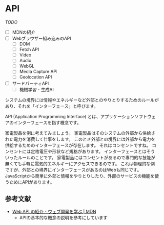 # API

_TODO_

- [ ] MDNの紹介
- [ ] Webブラウザー組み込みのAPI
  - [ ] DOM
  - [ ] Fetch API
  - [ ] Video
  - [ ] Audio
  - [ ] WebGL
  - [ ] Media Capture API
  - [ ] Geolocation API
- [ ] サードパーティAPI
  - [ ] 機械学習・生成AI

システムの境界には情報やエネルギーなど外部とのやりとりするためのルールがあり、それを「インターフェース」と呼びます。

API (Application Programming Interface) とは、アプリケーションソフトウェアのインターフェースを指す概念です。

家電製品を例に考えてみましょう。
家電製品はそのシステムの外部から供給された電力を消費して仕事をします。
このとき外部との境界には外部から電力を供給するためのインターフェースが存在します。
それはコンセントですね。
コンセントには定格電圧や形状など規格があります。
インターフェースとはそういったルールのことです。
家電製品にはコンセントがあるので専門的な技能が無くても手軽に電気的エネルギーにアクセスできるのです。
これは物理的な例ですが、外部との境界にインターフェースがあるのはWebも同じです。
JavaScriptから簡単に外部と情報をやりとりしたり、外部のサービスの機能を使うためにAPIがあります。

## 参考文献

- [Web API の紹介 - ウェブ開発を学ぶ | MDN](https://developer.mozilla.org/ja/docs/Learn/JavaScript/Client-side_web_APIs/Introduction)
  - APIの基本的な概念の説明を参考にしています
